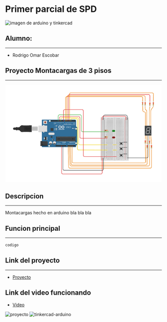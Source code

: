 # Primer parcial de SPD
![imagen de arduino y tinkercad](![tinkercad-arduino](https://github.com/rodrigo9988/markdown-test/assets/122792902/10ba9ede-65e8-4abe-a831-e895184fa799))
<!-- UL-->
## Alumno:
---
* Rodrigo Omar Escobar

## Proyecto Montacargas de 3 pisos
---
![imagen del proyecyo](proyecto.png "proyecto hecho en tinkercad")
## Descripcion
---
Montacargas hecho en arduino bla bla bla
## Funcion principal
---
<!-- Bloque de codigos -->
```c++
codigo
```
## Link del proyecto
---
* [Proyecto](https://www.tinkercad.com/things/bNp2QRHDYhh?sharecode=J8ogw9SX7kTXkO-vtW1mXZV4U9Q0fco6h8rYiuCzcc0)
## Link del video funcionando
* [Video](link)

![proyecto](https://github.com/rodrigo9988/markdown-test/assets/122792902/d8392863-aa4b-4b49-8cb9-9f345d36f455)
![tinkercad-arduino](https://github.com/rodrigo9988/markdown-test/assets/122792902/10ba9ede-65e8-4abe-a831-e895184fa799)
